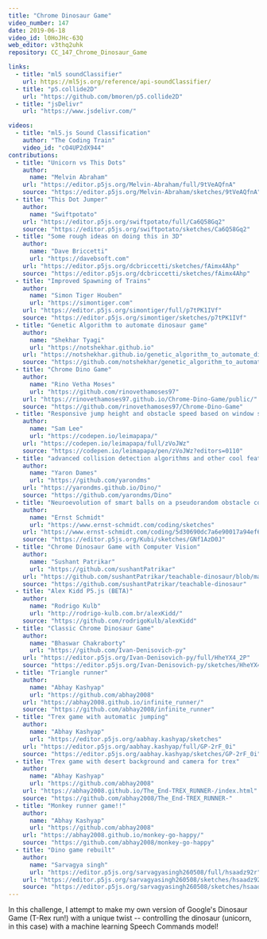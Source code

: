 ```yaml
---
title: "Chrome Dinosaur Game"
video_number: 147
date: 2019-06-18
video_id: l0HoJHc-63Q
web_editor: v3thq2uhk
repository: CC_147_Chrome_Dinosaur_Game

links:
  - title: "ml5 soundClassifier"
    url: https://ml5js.org/reference/api-soundClassifier/
  - title: "p5.collide2D"
    url: "https://github.com/bmoren/p5.collide2D"
  - title: "jsDelivr"
    url: "https://www.jsdelivr.com/"

videos:
  - title: "ml5.js Sound Classification"
    author: "The Coding Train"
    video_id: "cO4UP2dX944"
contributions:
  - title: "Unicorn vs This Dots"
    author:
      name: "Melvin Abraham"
    url: "https://editor.p5js.org/Melvin-Abraham/full/9tVeAQfnA"
    source: "https://editor.p5js.org/Melvin-Abraham/sketches/9tVeAQfnA"
  - title: "This Dot Jumper"
    author:
      name: "Swiftpotato"
    url: "https://editor.p5js.org/swiftpotato/full/Ca6Q58Gq2"
    source: "https://editor.p5js.org/swiftpotato/sketches/Ca6Q58Gq2"
  - title: "Some rough ideas on doing this in 3D"
    author:
      name: "Dave Briccetti"
      url: "https://davebsoft.com"
    url: "https://editor.p5js.org/dcbriccetti/sketches/fAimx4Ahp"
    source: "https://editor.p5js.org/dcbriccetti/sketches/fAimx4Ahp"
  - title: "Improved Spawning of Trains"
    author:
      name: "Simon Tiger Houben"
      url: "https://simontiger.com"
    url: "https://editor.p5js.org/simontiger/full/p7tPK1IVf"
    source: "https://editor.p5js.org/simontiger/sketches/p7tPK1IVf"
  - title: "Genetic Algorithm to automate dinosaur game"
    author:
      name: "Shekhar Tyagi"
      url: "https://notshekhar.github.io"
    url: "https://notshekhar.github.io/genetic_algorithm_to_automate_dinosaur_game/"
    source: "https://github.com/notshekhar/genetic_algorithm_to_automate_dinosaur_game"
  - title: "Chrome Dino Game"
    author:
      name: "Rino Vetha Moses"
      url: "https://github.com/rinovethamoses97"
    url: "https://rinovethamoses97.github.io/Chrome-Dino-Game/public/"
    source: "https://github.com/rinovethamoses97/Chrome-Dino-Game"
  - title: "Responsive jump height and obstacle speed based on window size"
    author:
      name: "Sam Lee"
      url: "https://codepen.io/leimapapa/"
    url: "https://codepen.io/leimapapa/full/zVoJWz"
    source: "https://codepen.io/leimapapa/pen/zVoJWz?editors=0110"
  - title: "advanced collision detection algorithms and other cool features"
    author:
      name: "Yaron Dames"
      url: "https://github.com/yarondms"
    url: "https://yarondms.github.io/Dino/"
    source: "https://github.com/yarondms/Dino"
  - title: "Neuroevolution of smart balls on a pseudorandom obstacle course"
    author:
      name: "Ernst Schmidt"
      url: "https://www.ernst-schmidt.com/coding/sketches"
    url: "https://www.ernst-schmidt.com/coding/5d30690dc7a6e90017a94ef6"
    source: "https://editor.p5js.org/Kubi/sketches/GNf1AzD0J"
  - title: "Chrome Dinosaur Game with Computer Vision"
    author:
      name: "Sushant Patrikar"
      url: "https://github.com/sushantPatrikar"
    url: "https://github.com/sushantPatrikar/teachable-dinosaur/blob/master/README.md"
    source: "https://github.com/sushantPatrikar/teachable-dinosaur"
  - title: "Alex Kidd P5.js (BETA)"
    author:
      name: "Rodrigo Kulb"
      url: "http://rodrigo-kulb.com.br/alexKidd/"
    source: "https://github.com/rodrigoKulb/alexKidd"
  - title: "Classic Chrome Dinosaur Game"
    author:
      name: "Bhaswar Chakraborty"
      url: "https://github.com/Ivan-Denisovich-py"
    url: "https://editor.p5js.org/Ivan-Denisovich-py/full/HheYX4_2P"
    source: "https://editor.p5js.org/Ivan-Denisovich-py/sketches/HheYX4_2P"
  - title: "Triangle runner"
    author:
      name: "Abhay Kashyap"
      url: "https://github.com/abhay2008"
    url: "https://abhay2008.github.io/infinite_runner/"
    source: "https://github.com/abhay2008/infinite_runner"
  - title: "Trex game with automatic jumping"
    author:
      name: "Abhay Kashyap"
      url: "https://editor.p5js.org/aabhay.kashyap/sketches"
    url: "https://editor.p5js.org/aabhay.kashyap/full/GP-2rF_0i"
    source: "https://editor.p5js.org/aabhay.kashyap/sketches/GP-2rF_0i"
  - title: "Trex game with desert background and camera for trex"
    author:
      name: "Abhay Kashyap"
      url: "https://github.com/abhay2008"
    url: "https://abhay2008.github.io/The_End-TREX_RUNNER-/index.html"
    source: "https://github.com/abhay2008/The_End-TREX_RUNNER-"
  - title: "Monkey runner game!!"
    author:
      name: "Abhay Kashyap"
      url: "https://github.com/abhay2008"
    url: "https://abhay2008.github.io/monkey-go-happy/"
    source: "https://github.com/abhay2008/monkey-go-happy"
  - title: "Dino game rebuilt"
    author:
      name: "Sarvagya singh"
      url: "https://editor.p5js.org/sarvagyasingh260508/full/hsaadz92r"
    url: "https://editor.p5js.org/sarvagyasingh260508/sketches/hsaadz92r"
    source: "https://editor.p5js.org/sarvagyasingh260508/sketches/hsaadz92r"
---
```

In this challenge, I attempt to make my own version of Google's Dinosaur Game (T-Rex run!) with a unique twist -- controlling the dinosaur (unicorn, in this case) with a machine learning Speech Commands model!
